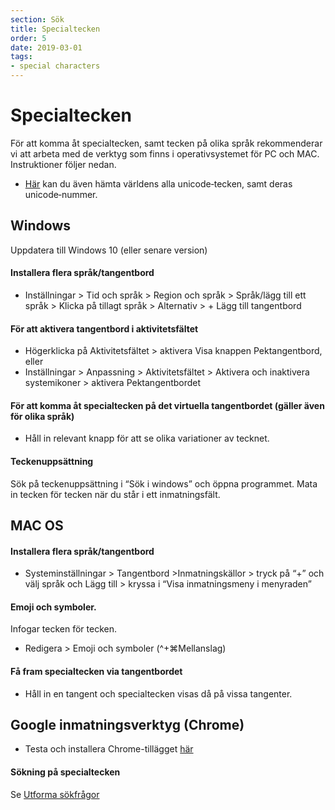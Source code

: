 ```yaml
---
section: Sök
title: Specialtecken
order: 5
date: 2019-03-01
tags:
- special characters
---
```


# Specialtecken
För att komma åt specialtecken, samt tecken på olika språk rekommenderar vi att arbeta med de verktyg som finns i operativsystemet för PC och MAC. Instruktioner följer nedan.

* [Här](https://unicode-table.com) kan du även hämta världens alla unicode‐tecken, samt deras unicode‐nummer.

## Windows 
Uppdatera till Windows 10 (eller senare version)
#### Installera flera språk/tangentbord 
* Inställningar > Tid och språk > Region och språk > Språk/lägg till ett språk > Klicka på tillagt språk > Alternativ > + Lägg till tangentbord 

#### För att aktivera tangentbord i aktivitetsfältet
* Högerklicka på Aktivitetsfältet > aktivera Visa knappen Pektangentbord, eller
* Inställningar > Anpassning > Aktivitetsfältet > Aktivera och inaktivera systemikoner > aktivera Pektangentbordet 

#### För att komma åt specialtecken på det virtuella tangentbordet (gäller även för olika språk) 
* Håll in relevant knapp för att se olika variationer av tecknet.

#### Teckenuppsättning
Sök på teckenuppsättning i “Sök i windows” och öppna programmet. Mata in tecken för tecken när du står i ett inmatningsfält. 

## MAC OS
#### Installera flera språk/tangentbord 
* Systeminställningar > Tangentbord >Inmatningskällor > tryck på “+” och välj språk och Lägg till > kryssa i “Visa inmatningsmeny i menyraden”

#### Emoji och symboler.
Infogar tecken för tecken. 	
* Redigera > Emoji och symboler (^+⌘Mellanslag)

#### Få fram specialtecken via tangentbordet
* Håll in en tangent och specialtecken visas då på vissa tangenter.

## Google inmatningsverktyg (Chrome)

* Testa och installera Chrome-tillägget [här](https://www.google.com/inputtools/try/)

#### Sökning på specialtecken
Se [Utforma sökfrågor](https://libris.kb.se/katalogisering/help/search-01-queries)
